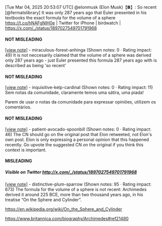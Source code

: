 [Tue Mar 04, 2025 20:53:07 UTC] @elonmusk (Elon Musk)【𝗕】: So recent [@fermatslibrary] It was only 287 years ago that Euler presented in his textbooks the exact formula for the volume of a sphere https://t.co/hNAFgNlH0e | Twitter for iPhone | birdwatch | https://x.com/_/status/1897027549701791968

#### NOT MISLEADING

[[view note]](https://x.com/i/birdwatch/n/1897046708338540567) - miraculous-forest-anhinga (Shown notes: 0 · Rating impact: 49)
It is not neccesarily claimed that the volume of a sphere was derived only 287 years ago - just Euler presented this formula 287 years ago with is described as being 'so recent'

#### NOT MISLEADING

[[view note]](https://x.com/i/birdwatch/n/1897086523452895331) - inquisitive-kelp-cardinal (Shown notes: 0 · Rating impact: 11)
Sem notas da comunidade, claramente temos uma sátira, uma piada!

Parem de usar o notas da comunidade para expressar opiniões, utilizem os comentários.

#### NOT MISLEADING

[[view note]](https://x.com/i/birdwatch/n/1897097621606424840) - patient-avocado-spoonbill (Shown notes: 0 · Rating impact: 46)
The CN should go on the original post that Elon retweeted, not Elon's own post. Elon is only expressing a personal opinion that this happened recently. Go upvote the suggested CN on the original if you think this context is important.

#### MISLEADING
##### Visible on Twitter http://x.com/_/status/1897027549701791968
[[view note]](https://x.com/i/birdwatch/n/1897038976160326062) - distinctive-plum-sparrow (Shown notes: 95 · Rating impact: 673)
The formula for the volume of a sphere is not recent: Archimedes derived it around 225 BCE, more than two thousand years ago, in his treatise “On the Sphere and Cylinder”.

https://en.wikipedia.org/wiki/On_the_Sphere_and_Cylinder

https://www.britannica.com/biography/Archimedes#ref21480
